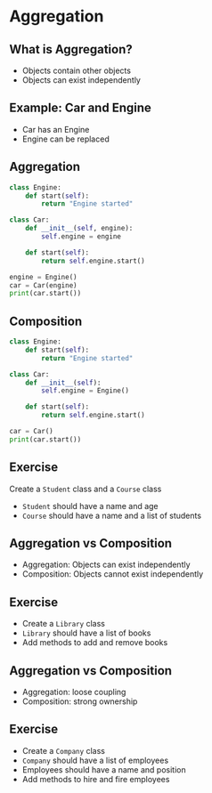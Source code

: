 # Aggregation

## What is Aggregation?

- Objects contain other objects
- Objects can exist independently

## Example: Car and Engine

- Car has an Engine
- Engine can be replaced

## Aggregation

```python
class Engine:
    def start(self):
        return "Engine started"

class Car:
    def __init__(self, engine):
        self.engine = engine

    def start(self):
        return self.engine.start()

engine = Engine()
car = Car(engine)
print(car.start())
```

## Composition

```python
class Engine:
    def start(self):
        return "Engine started"

class Car:
    def __init__(self):
        self.engine = Engine()

    def start(self):
        return self.engine.start()

car = Car()
print(car.start())
```

## Exercise

Create a `Student` class and a `Course` class
- `Student` should have a name and age
- `Course` should have a name and a list of students

## Aggregation vs Composition

- Aggregation: Objects can exist independently
- Composition: Objects cannot exist independently

## Exercise

- Create a `Library` class
- `Library` should have a list of books
- Add methods to add and remove books


## Aggregation vs Composition

- Aggregation: loose coupling
- Composition: strong ownership

## Exercise

- Create a `Company` class
- `Company` should have a list of employees
- Employees should have a name and position
- Add methods to hire and fire employees
